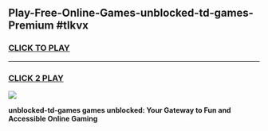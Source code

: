 
## Play-Free-Online-Games-unblocked-td-games-Premium #tlkvx
<h3>
<a href="https://premium.freeplayer.one?title=unblocked-td-games&ref=8M">CLICK TO PLAY</a></h3>
<hr>

<h3>
<a href="https://premium.freeplayer.one?title=unblocked-td-games&ref=8M">CLICK 2 PLAY</a>
  
</h3>

<a href="https://premium.freeplayer.one?title=unblocked-td-games&ref=8M"><img src="https://clearcache.store/games.png"></a>


**unblocked-td-games games unblocked: Your Gateway to Fun and Accessible Online Gaming**
